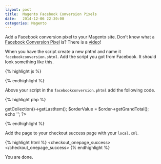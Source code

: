 ```yaml
---
layout: post
title:  Magento Facebook Conversion Pixels
date:   2014-12-06 22:30:00
categories: Magento
---
```


Add a Facebook conversion pixel to your Magento site.
Don't know what a [Facebook Conversion Pixel][facebook-conversion] is? There is a [video][facebook-conversion]!

When you have the script create a new phtml and name it `facebookconversion.phtml`. Add the script
you got from Facebook. It should look something like this.

{% highlight js %}
<script>(function() {
  var _fbq = window._fbq || (window._fbq = []);

  if (!_fbq.loaded) {
    var fbds = document.createElement('script');
    fbds.async = true;
    fbds.src = '//http://connect.facebook.net/en_US/fbds.js';;
    var s = document.getElementsByTagName('script')[0];
    s.parentNode.insertBefore(fbds, s);
    _fbq.loaded = true;
  }
  })();

  window._fbq = window._fbq || [];
  window._fbq.push(['track', '0000000000000', {'value':value,'currency':'SEK'}]);
</script>

<noscript><img height="1" width="1" alt="" style="display:none" src="https://www.facebook.com/tr?ev=0000000000000&cd[value]=0.01&cd[currency]=SEK&noscript=1 (https://www.facebook.com/tr?ev=0000000000000&cd%5bvalue%5d=0.01&cd%5bcurrency%5d=SEK&noscript=1)" /></noscript>
{% endhighlight %}

Above your script in the `facebookconversion.phtml` add the following code.

{% highlight php %}
<?php
  $order = Mage::getModel("sales/order")->getCollection()->getLastItem();
  $orderValue = $order->getGrandTotal();
  echo '<script> var value = '.$orderValue.' </script>';
?>
{% endhighlight %}

Add the page to your checkout success page with your `local.xml`.

{% highlight html %}
<checkout_onepage_success>
  <reference name='head'>
    <block type='core/template' template='page/facebookconversion.phtml' after="-" />
  </reference>
</checkout_onepage_success>
{% endhighlight %}

You are done.

[facebook-conversion]:https://www.facebook.com/help/435189689870514/
